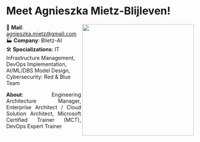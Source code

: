 # Meet Agnieszka Mietz-Blijleven!

<img align="right" src="https://raw.githubusercontent.com/notthehiddenwiki/NTHW/nthw/.github/authors/agnieszka_mietz_blijleven.png" style="width: 300px;">

📧 **Mail**: [agnieszka.mietz@gmail.com](mailto:agnieszka.mietz@gmail.com)<br>
🏭 **Company**: Blietz-AI<br>
🛠️ **Specializations**: IT Infrastructure Management, DevOps Implementation, AI/ML/DBS Model Design, Cybersecurity: Red & Blue Team<br>

<p align="justify">
<b>About</b>: Engineering Architecture Manager, Enterprise Architect / Cloud Solution Architect, Microsoft Certified Trainer (MCT), DevOps Expert Trainer
</p>
